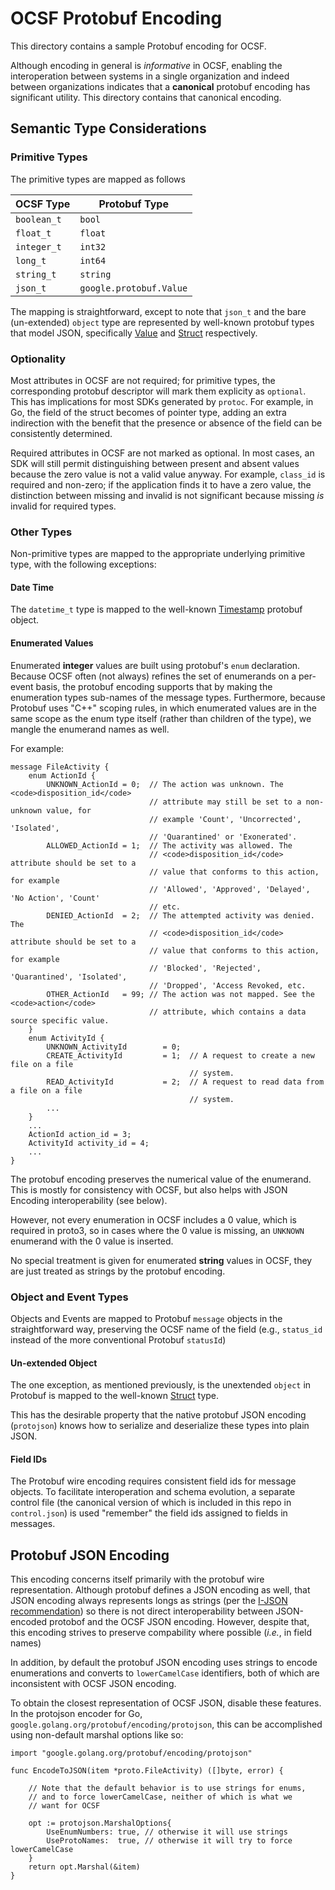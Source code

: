 # OCSF Protobuf Encoding

This directory contains a sample Protobuf encoding for OCSF.

Although encoding in general is _informative_ in OCSF, enabling the
interoperation between systems in a single organization and indeed
between organizations indicates that a **canonical** protobuf encoding
has significant utility.  This directory contains that canonical
encoding.

## Semantic Type Considerations

### Primitive Types

The primitive types are mapped as follows

| OCSF Type   | Protobuf Type           |
| ----------- | ----------------------- |
| `boolean_t` | `bool`                  |
| `float_t`   | `float`                 |
| `integer_t` | `int32`                 |
| `long_t`    | `int64`                 |
| `string_t`  | `string`                |
| `json_t`    | `google.protobuf.Value` |

The mapping is straightforward, except to note that `json_t` and the
bare (un-extended) `object` type are represented by well-known
protobuf types that model JSON, specifically
[Value](https://protobuf.dev/reference/protobuf/google.protobuf/#value)
and
[Struct](https://protobuf.dev/reference/protobuf/google.protobuf/#struct)
respectively.

### Optionality

Most attributes in OCSF are not required; for primitive types, the
corresponding protobuf descriptor will mark them explicity as
`optional`.  This has implications for most SDKs generated by
`protoc`.  For example, in Go, the field of the struct becomes of
pointer type, adding an extra indirection with the benefit that the
presence or absence of the field can be consistently determined.

Required attributes in OCSF are not marked as optional.  In most
cases, an SDK will still permit distinguishing between present and
absent values because the zero value is not a valid value anyway.  For
example, `class_id` is required and non-zero; if the application finds
it to have a zero value, the distinction between missing and invalid
is not significant because missing _is_ invalid for required types.

### Other Types

Non-primitive types are mapped to the appropriate underlying
primitive type, with the following exceptions:

#### Date Time

The `datetime_t` type is mapped to the well-known
[Timestamp](https://protobuf.dev/reference/protobuf/google.protobuf/#timestamp)
protobuf object.

#### Enumerated Values

Enumerated **integer** values are built using protobuf's `enum`
declaration.  Because OCSF often (not always) refines the set of
enumerands on a per-event basis, the protobuf encoding supports that
by making the enumeration types sub-names of the message types.
Furthermore, because Protobuf uses "C++" scoping rules, in which
enumerated values are in the same scope as the enum type itself
(rather than children of the type), we mangle the enumerand names as
well.

For example:
```
message FileActivity {
    enum ActionId {
        UNKNOWN_ActionId = 0;  // The action was unknown. The <code>disposition_id</code>
                               // attribute may still be set to a non-unknown value, for
                               // example 'Count', 'Uncorrected', 'Isolated',
                               // 'Quarantined' or 'Exonerated'.
        ALLOWED_ActionId = 1;  // The activity was allowed. The
                               // <code>disposition_id</code> attribute should be set to a
                               // value that conforms to this action, for example
                               // 'Allowed', 'Approved', 'Delayed', 'No Action', 'Count'
                               // etc.
        DENIED_ActionId  = 2;  // The attempted activity was denied. The
                               // <code>disposition_id</code> attribute should be set to a
                               // value that conforms to this action, for example
                               // 'Blocked', 'Rejected', 'Quarantined', 'Isolated',
                               // 'Dropped', 'Access Revoked, etc.
        OTHER_ActionId   = 99; // The action was not mapped. See the <code>action</code>
                               // attribute, which contains a data source specific value.
    }
    enum ActivityId {
        UNKNOWN_ActivityId        = 0; 
        CREATE_ActivityId         = 1;  // A request to create a new file on a file
                                        // system.
        READ_ActivityId           = 2;  // A request to read data from a file on a file
                                        // system.
        ...
    }
    ...
    ActionId action_id = 3;
    ActivityId activity_id = 4;
    ...
}
```

The protobuf encoding preserves the numerical value of the enumerand.
This is mostly for consistency with OCSF, but also helps with JSON
Encoding interoperability (see below).

However, not every enumeration in OCSF includes a 0 value, which is
required in proto3, so in cases where the 0 value is missing, an
`UNKNOWN` enumerand with the 0 value is inserted.

No special treatment is given for enumerated **string** values in
OCSF, they are just treated as strings by the protobuf encoding.

### Object and Event Types

Objects and Events are mapped to Protobuf `message` objects in the
straightforward way, preserving the OCSF name of the field (e.g.,
`status_id` instead of the more conventional Protobuf `statusId`)

#### Un-extended Object

The one exception, as mentioned previously, is the unextended `object`
in Protobuf is mapped to the well-known
[Struct](https://protobuf.dev/reference/protobuf/google.protobuf/#struct)
type.

This has the desirable property that the native protobuf JSON encoding
(`protojson`) knows how to serialize and deserialize these types into
plain JSON.

#### Field IDs

The Protobuf wire encoding requires consistent field ids for message
objects.  To facilitate interoperation and schema evolution, a
separate control file (the canonical version of which is included in
this repo in `control.json`) is used "remember" the field ids assigned
to fields in messages.

## Protobuf JSON Encoding

This encoding concerns itself primarily with the protobuf wire
representation.  Although protobuf defines a JSON encoding as well,
that JSON encoding always represents longs as strings (per the [I-JSON
recommendation](https://datatracker.ietf.org/doc/html/rfc7493#section-2.2))
so there is not direct interoperability between JSON-encoded protobof
and the OCSF JSON encoding.  However, despite that, this encoding
strives to preserve compability where possible (_i.e._, in field names)

In addition, by default the protobuf JSON encoding uses strings to
encode enumerations and converts to `lowerCamelCase` identifiers,
both of which are inconsistent with OCSF JSON encoding.

To obtain the closest representation of OCSF JSON, disable these
features.  In the protojson encoder for Go,
`google.golang.org/protobuf/encoding/protojson`, this can be
accomplished using non-default marshal options like so:

```
import "google.golang.org/protobuf/encoding/protojson"

func EncodeToJSON(item *proto.FileActivity) ([]byte, error) {

	// Note that the default behavior is to use strings for enums,
	// and to force lowerCamelCase, neither of which is what we
	// want for OCSF

	opt := protojson.MarshalOptions{
		UseEnumNumbers: true, // otherwise it will use strings
		UseProtoNames:  true, // otherwise it will try to force lowerCamelCase
	}
	return opt.Marshal(&item)
}
```
